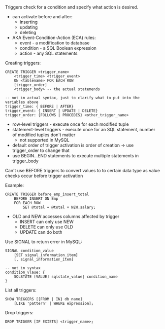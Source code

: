 Triggers check for a condition and specify what action is desired.
- can activate before and after:
	- inserting
	- updating
	- deleting
- AKA Event-Condition-Action (ECA) rules:
	- event - a modification to database
	- condition - a SQL Boolean expression
	- action - any SQL statements

Creating triggers:
```MySQL
CREATE TRIGGER <trigger_name>
	<trigger_time> <trigger_event>
	ON <tablename> FOR EACH ROW
	[trigger_order]
	<trigger_body> -- the actual statemends

-- not in actual syntax, just to clarify what to put into the variables above
trigger_time: { BEFORE | AFTER}
trigger_event: { INSERT | UPDATE | DELETE}
trigger_order: {FOLLOWS | PROCEDES} <other_trigger_name>
```

- row-level triggers - execute once for each modified tuple
- statement-level triggers - execute once for an SQL statement, number of modified tuples don't matter
	- not supported in MySQL
- default order of trigger activation is order of creation -> use trigger_order to change that
- use BEGIN...END statements to execute multiple statements in trigger_body

Can't use BEFORE triggers to convert values to to certain data type as value checks occur before trigger activation

Example:
```MySQL
CREATE TRIGGER before_emp_insert_total
	BEFORE INSERT ON Emp
	FOR EACH ROW
		SET @total = @total + NEW.salary;
```
- OLD and NEW accesses columns affected by trigger
	- INSERT can only use NEW
	- DELETE can only use OLD
	- UPDATE can do both

Use SIGNAL to return error in MySQL:
```MySQL
SIGNAL condition_value
	[SET signal_information_item]
	[, signal_information_item]

-- not in syntax
condition_vlaue: {
	SQLSTATE [VALUE] sqlstate_value| condition_name
}
```

List all triggers:
```MySQL
SHOW TRIGGERS [{FROM | IN} db_name]
	[LIKE 'pattern' | WHERE expression];
```

Drop triggers:
```MySQL
DROP TRIGGER [IF EXISTS] <trigger_name>;
```
